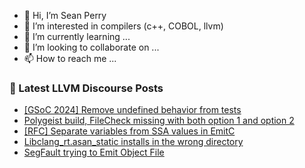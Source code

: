 - 👋 Hi, I’m Sean Perry
- 👀 I’m interested in compilers (c++, COBOL, llvm)
- 🌱 I’m currently learning ...
- 💞️ I’m looking to collaborate on ...
- 📫 How to reach me ...

<!---
s66perry/s66perry is a ✨ special ✨ repository because its `README.md` (this file) appears on your GitHub profile.
You can click the Preview link to take a look at your changes.
--->
### 📕 Latest LLVM Discourse Posts

<!-- DISCOURSE-LLVM:START -->
- [[GSoC 2024] Remove undefined behavior from tests](https://discourse.llvm.org/t/gsoc-2024-remove-undefined-behavior-from-tests/77236#post_13)
- [Polygeist build, FileCheck missing with both option 1 and option 2](https://discourse.llvm.org/t/polygeist-build-filecheck-missing-with-both-option-1-and-option-2/77977#post_1)
- [[RFC] Separate variables from SSA values in EmitC](https://discourse.llvm.org/t/rfc-separate-variables-from-ssa-values-in-emitc/75224#post_8)
- [Libclang_rt.asan_static installs in the wrong directory](https://discourse.llvm.org/t/libclang-rt-asan-static-installs-in-the-wrong-directory/77976#post_1)
- [SegFault trying to Emit Object File](https://discourse.llvm.org/t/segfault-trying-to-emit-object-file/77953#post_4)
<!-- DISCOURSE-LLVM:END -->
